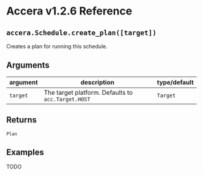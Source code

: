 [//]: # (Project: Accera)
[//]: # (Version: v1.2.6)

# Accera v1.2.6 Reference

## `accera.Schedule.create_plan([target])`
Creates a plan for running this schedule.

## Arguments

argument | description | type/default
--- | --- | ---
`target` | The target platform. Defaults to `acc.Target.HOST` | `Target`

## Returns
`Plan`

## Examples
TODO


<div style="page-break-after: always;"></div>
